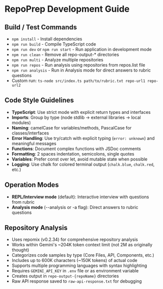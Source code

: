 # RepoPrep Development Guide

## Build / Test Commands
- `npm install` - Install dependencies
- `npm run build` - Compile TypeScript code
- `npm run dev` or `npm run start` - Run application in development mode
- `npm run clean` - Remove all repo-output-* directories
- `npm run multi` - Analyze multiple repositories
- `npm run repos` - Run analysis using repositories from repos.list file
- `npm run analysis` - Run in Analysis mode for direct answers to rubric questions
- Custom run: `ts-node src/index.ts path/to/rubric.txt repo-url1 repo-url2`

## Code Style Guidelines
- **TypeScript**: Use strict mode with explicit return types and interfaces
- **Imports**: Group by type (node stdlib → external libraries → local modules)
- **Naming**: camelCase for variables/methods, PascalCase for classes/interfaces
- **Error Handling**: Use try/catch with explicit typing (`error: unknown`) and meaningful messages
- **Functions**: Document complex functions with JSDoc comments
- **Formatting**: 2 spaces indentation, semicolons, single quotes
- **Variables**: Prefer const over let, avoid mutable state when possible
- **Logging**: Use chalk for colored terminal output (`chalk.blue`, `chalk.red`, etc.)

## Operation Modes
- **REPL/Interview mode** (default): Interactive interview with questions from rubric
- **Analysis mode** (--analysis or -a flag): Direct answers to rubric questions

## Repository Analysis
- Uses repomix (v0.2.34) for comprehensive repository analysis
- Works within Gemini's ~204K token context limit (not 2M as originally thought)
- Categorizes code samples by type (Core Files, API, Components, etc.)
- Includes up to 600K characters (~150K tokens) of actual code
- Supports multiple programming languages with syntax highlighting
- Requires `GEMINI_API_KEY` in `.env` file or as environment variable
- Creates output in `repo-output-{repoName}` directories
- Raw API response saved to `raw-api-response.txt` for debugging